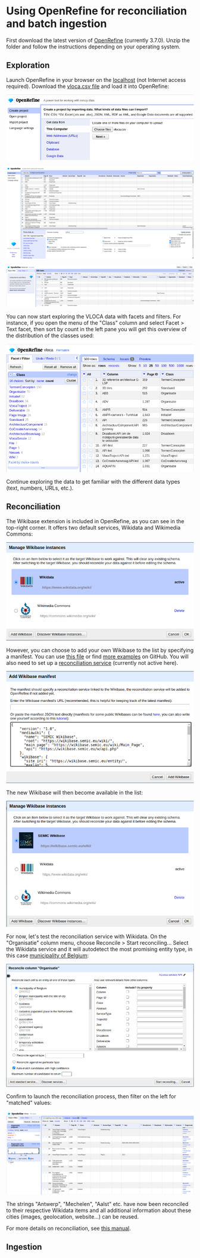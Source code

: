 # Using OpenRefine for reconciliation and batch ingestion

First download the latest version of [OpenRefine](https://openrefine.org/download) (currently 3.7.0).
Unzip the folder and follow the instructions depending on your operating system.

## Exploration

Launch OpenRefine in your browser on the [localhost](http://127.0.0.1:3333/) (not Internet access required).
Download the [vloca.csv file](/data/vloca.csv) and load it into OpenRefine:

![OR1](/images/or1.png)

![OR2](/images/or2.png)

![OR3](/images/or3.png)

You can now start exploring the VLOCA data with facets and filters. For instance, if you open the menu of the "Class" column and select Facet > Text facet, then sort by count in the left pane you will get this overview of the distribution of the classes used:

![OR VLOCA classes](/images/or_vloca_class.png)

Continue exploring the data to get familiar with the different data types (text, numbers, URLs, etc.).

## Reconciliation

The Wikibase extension is included in OpenRefine, as you can see in the top-right corner.
It offers two default services, Wikidata and Wikimedia Commons:

![OR WB services](/images/or_wb_services.png)

However, you can choose to add your own Wikibase to the list by specifying a manifest. You can use [this file](manifest.json) or find [more examples](https://github.com/OpenRefine/wikibase-manifests) on GitHub. You will also need to set up a [reconciliation service](http://reconci.link/) (currently not active here).

![OR manifest](/images/or_manifest.png)

The new Wikibase will then become available in the list:

![OR SEMIC WB](/images/or_semic_wb.png)

For now, let's test the reconciliation service with Wikidata. On the "Organisatie" column menu, choose Reconcile > Start reconciling... Select the Wikidata service and it will autodetect the most promising entity type, in this case [municipality of Belgium](https://www.wikidata.org/wiki/Q493522):

![OR municipalities](/images/or_municipality.png)

Confirm to launch the reconciliation process, then filter on the left for "matched" values:

![OR matched](/images/or_matched.png)

The strings "Antwerp", "Mechelen", "Aalst" etc. have now been reconciled to their respective Wikidata items and all additional information about these cities (images, geolocation, website...) can be reused.

For more details on reconciliation, see [this manual](https://openrefine.org/docs/manual/reconciling).

## Ingestion

